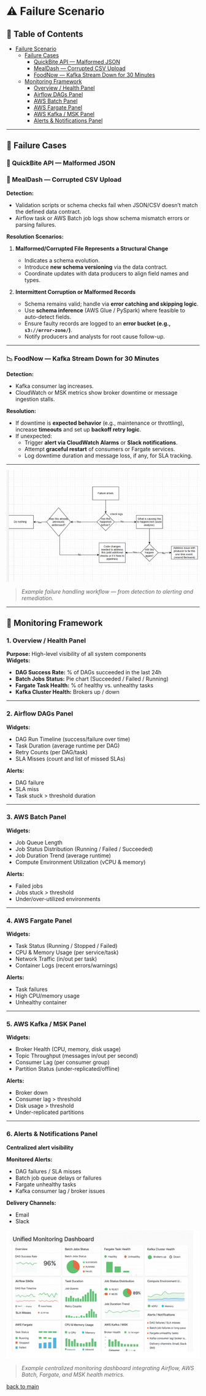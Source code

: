 # ⚠️ Failure Scenario

## 📑 Table of Contents

- [Failure Scenario](#️-failure-scenario)
  - [Failure Cases](#-failure-cases)
    - [QuickBite API — Malformed JSON](#-quickbite-api--malformed-json)
    - [MealDash — Corrupted CSV Upload](#-mealdash--corrupted-csv-upload)
    - [FoodNow — Kafka Stream Down for 30 Minutes](#-foodnow--kafka-stream-down-for-30-minutes)
  - [Monitoring Framework](#-monitoring-framework)
    - [Overview / Health Panel](#1-overview--health-panel)
    - [Airflow DAGs Panel](#2-airflow-dags-panel)
    - [AWS Batch Panel](#3-aws-batch-panel)
    - [AWS Fargate Panel](#4-aws-fargate-panel)
    - [AWS Kafka / MSK Panel](#5-aws-kafka--msk-panel)
    - [Alerts & Notifications Panel](#6-alerts--notifications-panel)

---

## 🚨 Failure Cases

### 🧩 QuickBite API — Malformed JSON

### 🧾 MealDash — Corrupted CSV Upload

**Detection:**

- Validation scripts or schema checks fail when JSON/CSV doesn’t match the defined data contract.
- Airflow task or AWS Batch job logs show schema mismatch errors or parsing failures.

**Resolution Scenarios:**

1. **Malformed/Corrupted File Represents a Structural Change**

   - Indicates a schema evolution.
   - Introduce **new schema versioning** via the data contract.
   - Coordinate updates with data producers to align field names and types.

2. **Intermittent Corruption or Malformed Records**
   - Schema remains valid; handle via **error catching and skipping logic**.
   - Use **schema inference** (AWS Glue / PySpark) where feasible to auto-detect fields.
   - Ensure faulty records are logged to an **error bucket (e.g., `s3://error-zone/`)**.
   - Notify producers and analysts for root cause follow-up.

---

### 📉 FoodNow — Kafka Stream Down for 30 Minutes

**Detection:**

- Kafka consumer lag increases.
- CloudWatch or MSK metrics show broker downtime or message ingestion stalls.

**Resolution:**

- If downtime is **expected behavior** (e.g., maintenance or throttling),  
  increase **timeouts** and set up **backoff retry logic**.
- If unexpected:
  - Trigger **alert via CloudWatch Alarms** or **Slack notifications**.
  - Attempt **graceful restart** of consumers or Fargate services.
  - Log downtime duration and message loss, if any, for SLA tracking.

---

![Failure Workflow](/Diagrams/failure-analysis.png)

> _Example failure handling workflow — from detection to alerting and remediation._

---

## 🧭 Monitoring Framework

### 1. Overview / Health Panel

**Purpose:** High-level visibility of all system components  
**Widgets:**

- **DAG Success Rate:** % of DAGs succeeded in the last 24h
- **Batch Jobs Status:** Pie chart (Succeeded / Failed / Running)
- **Fargate Task Health:** % of healthy vs. unhealthy tasks
- **Kafka Cluster Health:** Brokers up / down

---

### 2. Airflow DAGs Panel

**Widgets:**

- DAG Run Timeline (success/failure over time)
- Task Duration (average runtime per DAG)
- Retry Counts (per DAG/task)
- SLA Misses (count and list of missed SLAs)

**Alerts:**

- DAG failure
- SLA miss
- Task stuck > threshold duration

---

### 3. AWS Batch Panel

**Widgets:**

- Job Queue Length
- Job Status Distribution (Running / Failed / Succeeded)
- Job Duration Trend (average runtime)
- Compute Environment Utilization (vCPU & memory)

**Alerts:**

- Failed jobs
- Jobs stuck > threshold
- Under/over-utilized environments

---

### 4. AWS Fargate Panel

**Widgets:**

- Task Status (Running / Stopped / Failed)
- CPU & Memory Usage (per service/task)
- Network Traffic (in/out per task)
- Container Logs (recent errors/warnings)

**Alerts:**

- Task failures
- High CPU/memory usage
- Unhealthy container

---

### 5. AWS Kafka / MSK Panel

**Widgets:**

- Broker Health (CPU, memory, disk usage)
- Topic Throughput (messages in/out per second)
- Consumer Lag (per consumer group)
- Partition Status (under-replicated/offline)

**Alerts:**

- Broker down
- Consumer lag > threshold
- Disk usage > threshold
- Under-replicated partitions

---

### 6. Alerts & Notifications Panel

**Centralized alert visibility**

**Monitored Alerts:**

- DAG failures / SLA misses
- Batch job queue delays or failures
- Fargate unhealthy tasks
- Kafka consumer lag / broker issues

**Delivery Channels:**

- Email
- Slack

![Monitoring Dashboard](/Diagrams/monitoring.png)

> _Example centralized monitoring dashboard integrating Airflow, AWS Batch, Fargate, and MSK health metrics._

[back to main](/README.md)
